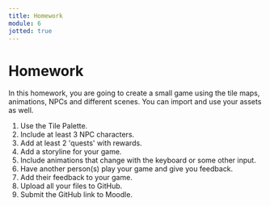 ```yaml
---
title: Homework
module: 6
jotted: true
---
```


# Homework

In this homework, you are going to create a small game using the tile maps, animations, NPCs and different scenes.  You can import and use your assets as well.

1. Use the Tile Palette.
2. Include at least 3 NPC characters.
3. Add at least 2 'quests' with rewards.
4. Add a storyline for your game.
5. Include animations that change with the keyboard or some other input.
6. Have another person(s) play your game and give you feedback.
7. Add their feedback to your game.
8. Upload all your files to GitHub.
9. Submit the GitHub link to Moodle.
